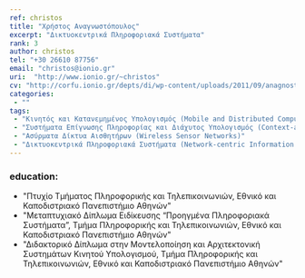 ```yaml
---
ref: christos
title: "Χρήστος Αναγνωστόπουλος"
excerpt: "Δικτυοκεντρικά Πληροφοριακά Συστήματα"
rank: 3
author: christos
tel: "+30 26610 87756"
email: "christos@ionio.gr"
uri:  "http://www.ionio.gr/~christos"
cv: "http://corfu.ionio.gr/depts/di/wp-content/uploads/2011/09/anagnostopoulos_cv_gr_2011.pdf"
categories:
 - ""
tags:
 - "Κινητός και Κατανεμημένος Υπολογισμός (Mobile and Distributed Computing)"
 - "Συστήματα Επίγνωσης Πληροφορίας και Διάχυτος Υπολογισμός (Context-aware and Pervasive Computing)"
 - "Ασύρματα Δίκτυα Αισθητήρων (Wireless Sensor Networks)"
 - "Δικτυοκεντρικά Πληροφοριακά Συστήματα (Network-centric Information Systems)"
---
```


### education:
  - "Πτυχίο Τμήματος Πληροφορικής και Τηλεπικοινωνιών, Εθνικό και Καποδιστριακό Πανεπιστήμιο Αθηνών"
  - "Μεταπτυχιακό Δίπλωμα Ειδίκευσης “Προηγμένα Πληροφοριακά Συστήματα”, Τμήμα Πληροφορικής και Τηλεπικοινωνιών, Εθνικό και Καποδιστριακό Πανεπιστήμιο Αθηνών"
  - "Διδακτορικό Δίπλωμα στην Μοντελοποίηση και Αρχιτεκτονική Συστημάτων Κινητού Υπολογισμού, Τμήμα Πληροφορικής και Τηλεπικοινωνιών, Εθνικό και Καποδιστριακό Πανεπιστήμιο Αθηνών"
  
  
